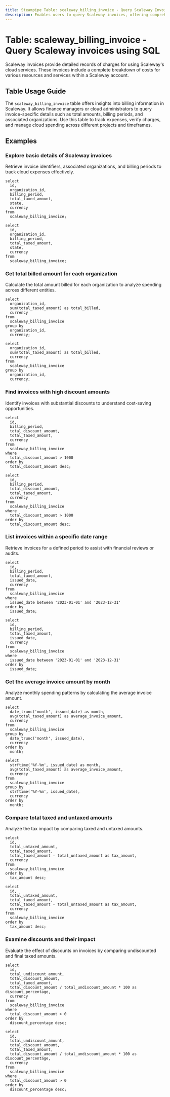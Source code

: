 ```yaml
---
title: Steampipe Table: scaleway_billing_invoice - Query Scaleway Invoices using SQL  
description: Enables users to query Scaleway invoices, offering comprehensive billing and usage details for Scaleway cloud services.
---
```


# Table: scaleway_billing_invoice - Query Scaleway invoices using SQL

Scaleway invoices provide detailed records of charges for using Scaleway's cloud services. These invoices include a complete breakdown of costs for various resources and services within a Scaleway account.

## Table Usage Guide

The `scaleway_billing_invoice` table offers insights into billing information in Scaleway. It allows finance managers or cloud administrators to query invoice-specific details such as total amounts, billing periods, and associated organizations. Use this table to track expenses, verify charges, and manage cloud spending across different projects and timeframes.

## Examples

### Explore basic details of Scaleway invoices  
Retrieve invoice identifiers, associated organizations, and billing periods to track cloud expenses effectively.

```sql+postgres
select
  id,
  organization_id,
  billing_period,
  total_taxed_amount,
  state,
  currency
from
  scaleway_billing_invoice;
```

```sql+sqlite
select
  id,
  organization_id,
  billing_period,
  total_taxed_amount,
  state,
  currency
from
  scaleway_billing_invoice;
```

### Get total billed amount for each organization  
Calculate the total amount billed for each organization to analyze spending across different entities.

```sql+postgres
select
  organization_id,
  sum(total_taxed_amount) as total_billed,
  currency
from
  scaleway_billing_invoice
group by
  organization_id,
  currency;
```

```sql+sqlite
select
  organization_id,
  sum(total_taxed_amount) as total_billed,
  currency
from
  scaleway_billing_invoice
group by
  organization_id,
  currency;
```

### Find invoices with high discount amounts  
Identify invoices with substantial discounts to understand cost-saving opportunities.

```sql+postgres
select
  id,
  billing_period,
  total_discount_amount,
  total_taxed_amount,
  currency
from
  scaleway_billing_invoice
where
  total_discount_amount > 1000
order by
  total_discount_amount desc;
```

```sql+sqlite
select
  id,
  billing_period,
  total_discount_amount,
  total_taxed_amount,
  currency
from
  scaleway_billing_invoice
where
  total_discount_amount > 1000
order by
  total_discount_amount desc;
```

### List invoices within a specific date range  
Retrieve invoices for a defined period to assist with financial reviews or audits.

```sql+postgres
select
  id,
  billing_period,
  total_taxed_amount,
  issued_date,
  currency
from
  scaleway_billing_invoice
where
  issued_date between '2023-01-01' and '2023-12-31'
order by
  issued_date;
```

```sql+sqlite
select
  id,
  billing_period,
  total_taxed_amount,
  issued_date,
  currency
from
  scaleway_billing_invoice
where
  issued_date between '2023-01-01' and '2023-12-31'
order by
  issued_date;
```

### Get the average invoice amount by month  
Analyze monthly spending patterns by calculating the average invoice amount.

```sql+postgres
select
  date_trunc('month', issued_date) as month,
  avg(total_taxed_amount) as average_invoice_amount,
  currency
from
  scaleway_billing_invoice
group by
  date_trunc('month', issued_date),
  currency
order by
  month;
```

```sql+sqlite
select
  strftime('%Y-%m', issued_date) as month,
  avg(total_taxed_amount) as average_invoice_amount,
  currency
from
  scaleway_billing_invoice
group by
  strftime('%Y-%m', issued_date),
  currency
order by
  month;
```

### Compare total taxed and untaxed amounts  
Analyze the tax impact by comparing taxed and untaxed amounts.

```sql+postgres
select
  id,
  total_untaxed_amount,
  total_taxed_amount,
  total_taxed_amount - total_untaxed_amount as tax_amount,
  currency
from
  scaleway_billing_invoice
order by
  tax_amount desc;
```

```sql+sqlite
select
  id,
  total_untaxed_amount,
  total_taxed_amount,
  total_taxed_amount - total_untaxed_amount as tax_amount,
  currency
from
  scaleway_billing_invoice
order by
  tax_amount desc;
```

### Examine discounts and their impact  
Evaluate the effect of discounts on invoices by comparing undiscounted and final taxed amounts.

```sql+postgres
select
  id,
  total_undiscount_amount,
  total_discount_amount,
  total_taxed_amount,
  total_discount_amount / total_undiscount_amount * 100 as discount_percentage,
  currency
from
  scaleway_billing_invoice
where
  total_discount_amount > 0
order by
  discount_percentage desc;
```

```sql+sqlite
select
  id,
  total_undiscount_amount,
  total_discount_amount,
  total_taxed_amount,
  total_discount_amount / total_undiscount_amount * 100 as discount_percentage,
  currency
from
  scaleway_billing_invoice
where
  total_discount_amount > 0
order by
  discount_percentage desc;
```
